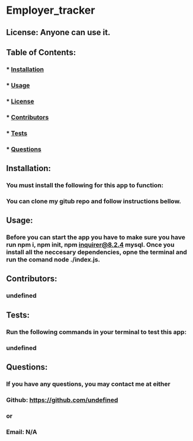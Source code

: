 
  # Employer_tracker
  ## License: Anyone can use it.  
  ### 
  ## Table of Contents:
  ###  * [Installation](#installation)
  ###  * [Usage](#usage)
  ###  * [License](#license)
  ###  * [Contributors](#contributors)
  ###  * [Tests](#tests)
  ###  * [Questions](#questions)
  ## Installation:
  ### You must install the following for this app to function:
  ### You can clone my gitub repo and follow instructions bellow.
  ## Usage:
  ### Before you can start the app you have to make sure you have  run npm i, npm init, npm inquirer@8.2.4 mysql. Once you install all the neccesary dependencies, opne the terminal and run the comand node ./index.js.
  ## Contributors:
  ### undefined
  ## Tests:
  ### Run the following commands in your terminal to test this app:
  ### undefined
  ## Questions:
  ### If you have any questions, you may contact me at either
  ### Github: https://github.com/undefined
  ### or
  ### Email: N/A
